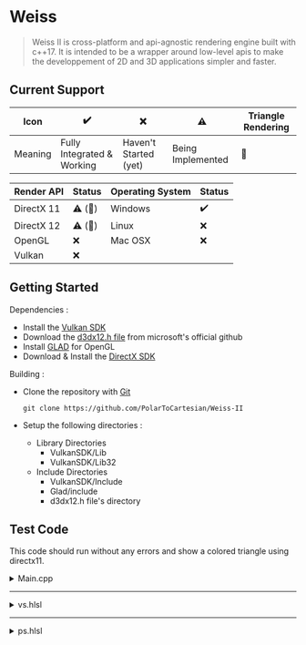 # Weiss

> Weiss II is cross-platform and api-agnostic rendering engine built with c++17. It is intended to be a wrapper around low-level apis to make the developpement of 2D and 3D applications simpler and faster.

## Current Support

| Icon    | :heavy_check_mark:         | :x:                   | :warning:         | Triangle Rendering   |
| ------- | -------------------------- | --------------------- | ----------------- | -------------------- |
| Meaning | Fully Integrated & Working | Haven't Started (yet) | Being Implemented | :small_red_triangle: |

| Render API | Status                            | Operating System | Status             |
| ---------- | --------------------------------- | ---------------- | ------------------ |
| DirectX 11 | :warning: (:small_red_triangle:)  | Windows          | :heavy_check_mark: |
| DirectX 12 | :warning: (:small_red_triangle:)  | Linux            | :x:                |
| OpenGL     | :x:                               | Mac OSX          | :x:                |
| Vulkan     | :x:                               | | |

## Getting Started

Dependencies :

+ Install the [Vulkan SDK](https://www.lunarg.com/vulkan-sdk/)
+ Download the [d3dx12.h file](https://github.com/microsoft/DirectX-Graphics-Samples/blob/master/Libraries/D3DX12/d3dx12.h) from microsoft's official github
+ Install [GLAD](https://glad.dav1d.de/) for OpenGL
+ Download & Install the [DirectX SDK](https://www.microsoft.com/en-us/download/details.aspx?id=6812)

Building :

+ Clone the repository with [Git](https://git-scm.com/)

  ```git clone https://github.com/PolarToCartesian/Weiss-II```

+ Setup the following directories :
  + Library Directories
    + VulkanSDK/Lib
    + VulkanSDK/Lib32
  + Include Directories
    + VulkanSDK/Include
    + Glad/include
    + d3dx12.h file's directory

## Test Code

This code should run without any errors and show a colored triangle using directx11.

<details>
  <summary>Main.cpp</summary>


```c++
#include "Weiss-II/Include.h"

struct Vertex {
	Vec3f position;
	Vec3f color;
};

int main() {
	ENABLE_CONSOLE();

	try {
		WindowHandle    window    = Window::Create({1920u, 1080u});
		RenderAPIHandle renderAPI = RenderAPI::Create(RenderAPIName::DIRECTX11);

		std::vector<RenderPipelineDesc> pipelineDescs{
			RenderPipelineDesc{"vs.hlsl", {
				{ "POSITION", ShaderInputElementType::VECTOR_3D_FLOAT_32 },
				{ "COLOR",    ShaderInputElementType::VECTOR_3D_FLOAT_32 }
			}, "ps.hlsl", { 0u }, PrimitiveTopology::TRIANGLES}
		};

		renderAPI->InitRenderAPI(window);

		renderAPI->InitPipelines(pipelineDescs);

		std::array<Vertex, 3u> vertices{
			Vertex{Vec3f{+0.0f, +1.0f, 0.5f}, Vec3f{1.0f, 0.0f, 0.0f}},
			Vertex{Vec3f{+1.0f, -1.0f, 0.5f}, Vec3f{0.0f, 1.0f, 0.0f}},
			Vertex{Vec3f{-1.0f, -1.0f, 0.5f}, Vec3f{0.0f, 0.0f, 1.0f}},
		};

		std::array<uint32_t, 3u> indices{ 0u, 1u, 2u };

		Drawable drawable{
			0u,
			renderAPI->CreateVertexBuffer(vertices.size(), sizeof(Vertex)),
			renderAPI->CreateIndexBuffer(indices.size())
		};

		renderAPI->GetVertexBuffer(drawable.vertexBufferIndex).Set(vertices);
		renderAPI->GetIndexBuffer(drawable.indexBufferIndex.value()).Set(indices);

		while (window->IsRunning()) {
			window->Update();

			cam.HandleKeyboardInputs(window->GetKeyboard(), 0.1f, 'W', 'S', 'A', 'D', VK_SPACE, VK_SHIFT);
			renderAPI->GetVertexBuffer(drawable.vertexBufferIndex).Update();
			renderAPI->GetIndexBuffer(drawable.indexBufferIndex.value()).Update();
			cam.CalculateTransform();

			renderAPI->BeginDrawing();
			renderAPI->Draw(drawable, indices.size());
			renderAPI->EndDrawing();
			
			renderAPI->Present(false);
		}
	} catch (const std::runtime_error& e) {
		std::cout << e.what() << '\n';
	}
}
```
</details>

---

<details>
  <summary>vs.hlsl</summary>

```hlsl
struct VSOUT
{
    float4 out_position : SV_POSITION;
    float4 out_color : COLOR;
};

VSOUT main(float3 position : POSITION, float3 color : COLOR)
{
    VSOUT _out;
    _out.out_position = float4(position, 1.0f);
    _out.out_color = float4(color, 1.0f);

    return _out;
}
```
</details>

---

<details>
  <summary>ps.hlsl</summary>

```hlsl
float4 main(float4 position : SV_POSITION, float4 color : COLOR) : SV_TARGET
{
    return color;
}
```
</details>
